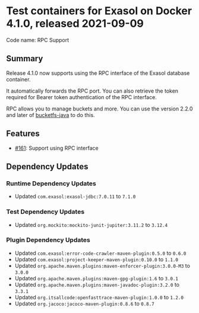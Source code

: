 # Test containers for Exasol on Docker 4.1.0, released 2021-09-09

Code name: RPC Support

## Summary

Release 4.1.0 now supports using the RPC interface of the Exasol database container.

It automatically forwards the RPC port. You can also retrieve the token required for Bearer token authentication of the RPC interface.

RPC allows you to manage buckets and more. You can use the version 2.2.0 and later of [bucketfs-java](https://github.com/exasol/bucketfs-java) to do this.

## Features

* [#161](https://github.com/exasol/exasol-testcontainers/issues/161): Support using RPC interface

## Dependency Updates

### Runtime Dependency Updates

* Updated `com.exasol:exasol-jdbc:7.0.11` to `7.1.0`

### Test Dependency Updates

* Updated `org.mockito:mockito-junit-jupiter:3.11.2` to `3.12.4`

### Plugin Dependency Updates

* Updated `com.exasol:error-code-crawler-maven-plugin:0.5.0` to `0.6.0`
* Updated `com.exasol:project-keeper-maven-plugin:0.10.0` to `1.1.0`
* Updated `org.apache.maven.plugins:maven-enforcer-plugin:3.0.0-M3` to `3.0.0`
* Updated `org.apache.maven.plugins:maven-gpg-plugin:1.6` to `3.0.1`
* Updated `org.apache.maven.plugins:maven-javadoc-plugin:3.2.0` to `3.3.1`
* Updated `org.itsallcode:openfasttrace-maven-plugin:1.0.0` to `1.2.0`
* Updated `org.jacoco:jacoco-maven-plugin:0.8.6` to `0.8.7`
